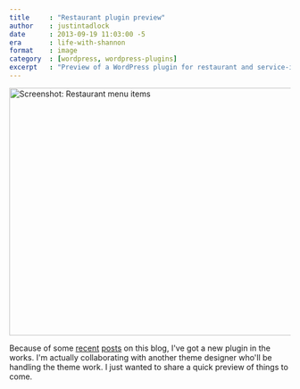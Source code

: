 ```yaml
---
title     : "Restaurant plugin preview"
author    : justintadlock
date      : 2013-09-19 11:03:00 -5
era       : life-with-shannon
format    : image
category  : [wordpress, wordpress-plugins]
excerpt   : "Preview of a WordPress plugin for restaurant and service-industry owners."
---
```


<img src="http://justintadlock.com/blog/wp-content/uploads/2013/09/restaurant-menu-items.png" alt="Screenshot: Restaurant menu items" width="700" height="444" class="aligncenter size-full wp-image-5204" />

Because of some [recent](/archives/2013/09/11/the-themeforest-experiment-one-year-later "Theme ThemeForest Experiment: One Year Later") [posts](/archives/2013/09/14/why-custom-post-types-belong-in-plugins "Why custom post types belong in plugins") on this blog, I've got a new plugin in the works.  I'm actually collaborating with another theme designer who'll be handling the theme work.  I just wanted to share a quick preview of things to come.
